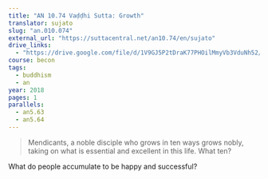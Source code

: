 ```yaml
---
title: "AN 10.74 Vaḍḍhi Sutta: Growth"
translator: sujato
slug: "an.010.074"
external_url: "https://suttacentral.net/an10.74/en/sujato"
drive_links:
  - "https://drive.google.com/file/d/1V9GJ5P2tDraK77PHOilMmyVb3VduNh52/view?usp=drivesdk"
course: becon
tags:
  - buddhism
  - an
year: 2018
pages: 1
parallels:
  - an5.63
  - an5.64
---
```


> Mendicants, a noble disciple who grows in ten ways grows nobly, taking on what is essential and excellent in this life. What ten?

What do people accumulate to be happy and successful?
